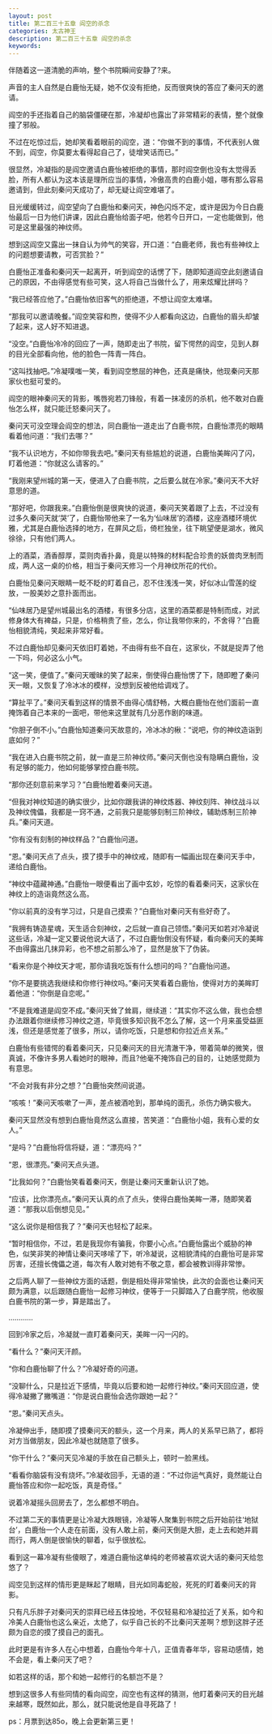 ```yaml
---
layout: post
title: 第二百三十五章 阎空的杀念
categories: 太古神王
description: 第二百三十五章 阎空的杀念
keywords:
---
```


伴随着这一道清脆的声响，整个书院瞬间安静了?来。

声音的主人自然是白鹿怡无疑，她不仅没有拒绝，反而很爽快的答应了秦问天的邀请。

阎空的手还指着自己的脑袋僵硬在那，冷凝却也露出了非常精彩的表情，整个就像撞了邪般。

不过在吃惊过后，她却笑看着眼前的阎空，道：“你做不到的事情，不代表别人做不到，阎空，你莫要太看得起自己了，徒增笑话而已。”

很显然，冷凝指的是阎空邀请白鹿怡被拒绝的事情，那时阎空倒也没有太觉得丢脸，所有人都认为这本该是理所应当的事情，冷傲高贵的白鹿小姐，哪有那么容易邀请到，但此刻秦问天成功了，却无疑让阎空难堪了。

目光缓缓转过，阎空望向了白鹿怡和秦问天，神色闪烁不定，或许是因为今日白鹿怡最后一日为他们讲课，因此白鹿怡给面子吧，他若今日开口，一定也能做到，他可是这里最强的神纹师。

想到这阎空又露出一抹自认为帅气的笑容，开口道：“白鹿老师，我也有些神纹上的问题想要请教，可否赏脸？”

白鹿怡正准备和秦问天一起离开，听到阎空的话愣了下，随即知道阎空此刻邀请自己的原因，不由得感觉有些可笑，这人将自己当做什么了，用来炫耀比拼吗？

“我已经答应他了。”白鹿怡依旧客气的拒绝道，不想让阎空太难堪。

“那我可以邀请晚餐。”阎空笑容和煦，使得不少人都看向这边，白鹿怡的眉头却皱了起来，这人好不知进退。

“没空。”白鹿怡冷冷的回应了一声，随即走出了书院，留下愕然的阎空，见到人群的目光全部看向他，他的脸色一阵青一阵白。

“这叫找抽吧。”冷凝噗嗤一笑，看到阎空憋屈的神色，还真是痛快，他现秦问天那家伙也挺可爱的。

阎空的眼神秦问天的背影，嘴唇宛若刀锋般，有着一抹凌厉的杀机，他不敢对白鹿怡怎么样，就只能迁怒秦问天了。

秦问天可没空理会阎空的想法，同白鹿怡一道走出了白鹿书院，白鹿怡漂亮的眼睛看着他问道：“我们去哪？”

“我不认识地方，不如你带我去吧。”秦问天有些尴尬的说道，白鹿怡美眸闪了闪，盯着他道：“你就这么请客的。”

“我刚来望州城的第一天，便进入了白鹿书院，之后要么就在冷家。”秦问天不大好意思的道。

“那好吧，你跟我来。”白鹿怡倒是很爽快的说道，秦问天笑着跟了上去，不过没有过多久秦问天就‘哭’了，白鹿怡带他来了一名为‘仙味居’的酒楼，这座酒楼环境优雅，尤其是白鹿怡选择的地方，在屏风之后，倚栏独坐，往下眺望便是湖水，微风徐徐，只有他们两人。

上的酒菜，酒香醇厚，菜则肉香扑鼻，竟是以特殊的材料配合珍贵的妖兽肉烹制而成，两人这一桌的价格，相当于秦问天修习一个月神纹所花的代价。

白鹿怡见秦问天眼睛一眨不眨的盯着自己，忍不住浅浅一笑，好似冰山雪莲的绽放，一股美妙之意扑面而出。

“仙味居乃是望州城最出名的酒楼，有很多分店，这里的酒菜都是特制而成，对武修身体大有裨益，只是，价格稍贵了些，怎么，你让我带你来的，不舍得？”白鹿怡相貌清纯，笑起来非常好看。

不过白鹿怡却见秦问天依旧盯着她，不由得有些不自在，这家伙，不就是捉弄了他一下吗，何必这么小气。

“这一笑，便值了。”秦问天暧昧的笑了起来，倒使得白鹿怡愣了下，随即瞪了秦问天一眼，又恢复了冷冰冰的模样，没想到反被他给调戏了。

“算扯平了。”秦问天看到这样的情景不由得心情舒畅，大概白鹿怡在他们面前一直掩饰着自己本来的一面吧，带他来这里就有几分恶作剧的味道。

“你胆子倒不小。”白鹿怡知道秦问天故意的，冷冰冰的楸：“说吧，你的神纹造诣到底如何？”

“我在进入白鹿书院之前，就一直是三阶神纹师。”秦问天倒也没有隐瞒白鹿怡，没有足够的能力，他如何能够掌控白鹿书院。

“那你还刻意前来学习？”白鹿怡瞪着秦问天道。

“但我对神纹知道的确实很少，比如你跟我讲的神纹炼器、神纹刻阵、神纹战斗以及神纹傀儡，我都是一窍不通，之前我只是能够刻制三阶神纹，辅助炼制三阶神兵。”秦问天道。

“你有没有刻制的神纹样品？”白鹿怡问道。

“恩。”秦问天点了点头，摸了摸手中的神纹戒，随即有一幅画出现在秦问天手中，递给白鹿怡。

“神纹中蕴藏神通。”白鹿怡一眼便看出了画中玄妙，吃惊的看着秦问天，这家伙在神纹上的造诣竟然这么高。

“你以前真的没有学习过，只是自己摸索？”白鹿怡对秦问天有些好奇了。

“我拥有铸造星魂，天生适合刻神纹，之后就一直自己领悟。”秦问天如若对冷凝说这些话，冷凝一定又要说他说大话了，不过白鹿怡倒没有怀疑，看向秦问天的美眸不由得露出几抹异彩，也不想之前那么冷了，显然是放下了伪装。

“看来你是个神纹天才呢，那你请我吃饭有什么想问的吗？”白鹿怡问道。

“你不是要挑选我继续和你修行神纹吗。”秦问天笑看着白鹿怡，使得对方的美眸盯着他道：“你倒是自恋呢。”

“不是我难道是阎空不成。”秦问天耸了耸肩，继续道：“其实你不这么做，我也会想办法跟着你继续修习神纹之道，毕竟很多知识我不怎么了解，这一个月来虽受益匪浅，但还是感觉差了很多，所以，请你吃饭，只是想和你拉近点关系。”

白鹿怡有些错愕的看着秦问天，只见秦问天的目光清澈干净，带着简单的微笑，很真诚，不像许多男人看她时的眼神，而且?他毫不掩饰自己的目的，让她感觉颇为有意思。

“不会对我有非分之想？”白鹿怡突然间说道。

“咳咳！”秦问天咳嗽了一声，差点被酒呛到，那单纯的面孔，杀伤力确实极大。

秦问天显然没有想到白鹿怡竟然这么直接，苦笑道：“白鹿怡小姐，我有心爱的女人。”

“是吗？”白鹿怡将信将疑，道：“漂亮吗？”

“恩，很漂亮。”秦问天点头道。

“比我如何？”白鹿怡笑看着秦问天，倒是让秦问天重新认识了她。

“应该，比你漂亮点。”秦问天认真的点了点头，使得白鹿怡美眸一滞，随即笑着道：“那我以后倒想见见。”

“这么说你是相信我了？”秦问天也轻松了起来。

“暂时相信你，不过，若是我现你有骗我，你要小心点。”白鹿怡露出个威胁的神色，似笑非笑的神情让秦问天哆嗦了下，听冷凝说，这相貌清纯的白鹿怡可是非常厉害，还擅长傀儡之道，每次有人敢对她有不敬之意，都会被教训得非常惨。

之后两人聊了一些神纹方面的话题，倒是相处得非常愉快，此次的会面也让秦问天颇为满意，以后跟随白鹿怡一起修习神纹，便等于一只脚踏入了白鹿学院，他收服白鹿书院的第一步，算是踏出了。

…………

回到冷家之后，冷凝就一直盯着秦问天，美眸一闪一闪的。

“看什么？”秦问天汗颜。

“你和白鹿怡聊了什么？”冷凝好奇的问道。

“没聊什么，只是拉近下感情，毕竟以后要和她一起修行神纹。”秦问天回应道，使得冷凝撇了撇嘴道：“你是说白鹿怡会选你跟她一起？”

“恩。”秦问天点头。

冷凝伸出手，随即摸了摸秦问天的额头，这一个月来，两人的关系早已熟了，都将对方当做朋友，因此冷凝也就随意了很多。

“你干什么？”秦问天见冷凝的手放在自己额头上，顿时一脸黑线。

“看看你脑袋有没有烧坏。”冷凝收回手，无语的道：“不过你运气真好，竟然能让白鹿怡答应和你一起吃饭，真是奇怪。”

说着冷凝摇头回房去了，怎么都想不明白。

不过第二天的事情更是让冷凝大跌眼镜，冷凝等人聚集到书院之后开始前往‘地狱台’，白鹿怡一个人走在前面，没有人敢上前，秦问天倒是大胆，走上去和她并肩而行，两人倒是很愉快的聊着，似乎很放松。

看到这一幕冷凝有些傻眼了，难道白鹿怡这单纯的老师被喜欢说大话的秦问天给忽悠了？

阎空见到这样的情形更是眯起了眼睛，目光如同毒蛇般，死死的盯着秦问天的背影。

只有凡乐胖子对秦问天的崇拜已经五体投地，不仅轻易和冷凝拉近了关系，如今和冷美人白鹿怡也这么亲近，太绝了，似乎自己长的不比秦问天差啊？想到这胖子还颇为自恋的摸了摸自己的面孔。

此时更是有许多人在心中想着，白鹿怡今年十八，正值青春年华，容易动感情，她不会是，看上秦问天了吧？

如若这样的话，那个和她一起修行的名额岂不是？

想到这很多人有些同情的看向阎空，阎空也有这样的猜测，他盯着秦问天的目光越来越寒，既然如此，那么，就只能说他是自寻死路了！

ps：月票到达85o，晚上会更新第三更！
